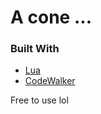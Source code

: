 # A cone ...
<div id="top"></div>


### Built With

* [Lua](https://lua.org/)
* [CodeWalker](https://github.com/dexyfex/CodeWalker)

Free to use lol


[contributors-shield]: https://img.shields.io/github/contributors/RenatoX56/POPLIFERP_2K22.svg?style=for-the-badge
[contributors-url]: https://github.com/RenatoX56/POPLIFERP_2K22/graphs/contributors
[issues-shield]: https://img.shields.io/github/issues/RenatoX56/POPLIFERP_2K22.svg?style=for-the-badge
[issues-url]: https://github.com/RenatoX56/POPLIFERP_2K22/issues
[license-shield]: https://img.shields.io/github/license/RenatoX56/POPLIFERP_2K22.svg?style=for-the-badge
[license-url]: https://github.com/RenatoX56/POPLIFERP_2K22/blob/master/LICENSE.txt
